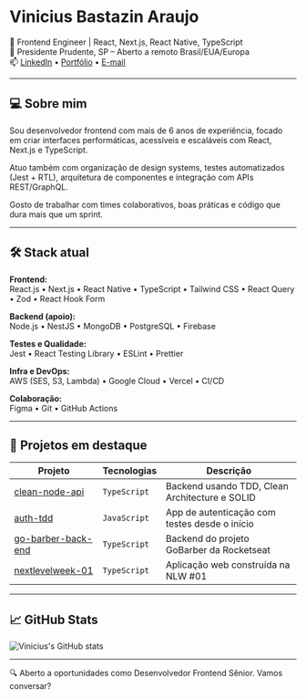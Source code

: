 # Vinicius Bastazin Araujo

🎯 Frontend Engineer | React, Next.js, React Native, TypeScript  
📍 Presidente Prudente, SP – Aberto a remoto Brasil/EUA/Europa  
📫 [LinkedIn](https://linkedin.com/in/vbastazin) • [Portfólio](https://viniciusbastazin.vercel.app) • [E-mail](mailto:vbastazin@gmail.com)

---

## 💻 Sobre mim

Sou desenvolvedor frontend com mais de 6 anos de experiência, focado em criar interfaces performáticas, acessíveis e escaláveis com React, Next.js e TypeScript.

Atuo também com organização de design systems, testes automatizados (Jest + RTL), arquitetura de componentes e integração com APIs REST/GraphQL.

Gosto de trabalhar com times colaborativos, boas práticas e código que dura mais que um sprint.

---

## 🛠️ Stack atual

**Frontend:**  
React.js • Next.js • React Native • TypeScript • Tailwind CSS • React Query • Zod • React Hook Form

**Backend (apoio):**  
Node.js • NestJS • MongoDB • PostgreSQL • Firebase

**Testes e Qualidade:**  
Jest • React Testing Library • ESLint • Prettier

**Infra e DevOps:**  
AWS (SES, S3, Lambda) • Google Cloud • Vercel • CI/CD

**Colaboração:**  
Figma • Git • GitHub Actions

---

## 🚀 Projetos em destaque

| Projeto | Tecnologias | Descrição |
|--------|-------------|-----------|
| [clean-node-api](https://github.com/Coldblaster/clean-node-api) | `TypeScript` | Backend usando TDD, Clean Architecture e SOLID |
| [auth-tdd](https://github.com/Coldblaster/auth-tdd) | `JavaScript` | App de autenticação com testes desde o início |
| [go-barber-back-end](https://github.com/Coldblaster/go-barber-back-end) | `TypeScript` | Backend do projeto GoBarber da Rocketseat |
| [nextlevelweek-01](https://github.com/Coldblaster/nextlevelweek-01) | `TypeScript` | Aplicação web construída na NLW #01 |

---

## 📈 GitHub Stats

<!-- GitHub Stats Widget -->
![Vinicius's GitHub stats](https://github-readme-stats.vercel.app/api?username=Coldblaster&show_icons=true&theme=tokyonight)

---

🔍 Aberto a oportunidades como Desenvolvedor Frontend Sênior. Vamos conversar?
